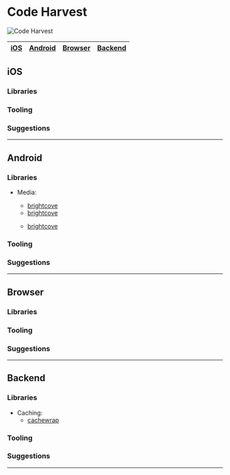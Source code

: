 # Code Harvest
![Code Harvest](assets/images/code-harvest-logo.png)

| [iOS](#ios) | [Android](#android) | [Browser](#browser) | [Backend](#backend) |
| ----------- | ----------- | ----------- | ----------- |

## iOS

### Libraries

### Tooling

### Suggestions

---

## Android

### Libraries

- Media:
  - <a data-type="library" data-platform='["android"]' data-tags='["video","kotlin","brightcove","player"]' href="https://github.com/newscorp-ghfb/gts-brightcove-android?nofollow=true">brightcove</a>
  - <data data-type="library" data-platform='["android"]' data-tags='["video","kotlin","brightcove","player"]'>[brightcove](https://github.com/newscorp-ghfb/gts-brightcove-android?nofollow=true)</data>
  <data data-type="library" data-platform='["android"]' data-tags='["video","kotlin","brightcove","player"]'> 

  - [brightcove](https://github.com/newscorp-ghfb/gts-brightcove-android?nofollow=true)
  </data>

### Tooling

### Suggestions

---

## Browser

### Libraries

### Tooling

### Suggestions

---

## Backend

### Libraries

- Caching:
  - <a data-type="library" data-platform='["backend","browser"]' data-tags='["nodejs","javascript","cache","redis","memcache"]' href="https://github.com/newscorp-ghfb/cachewrap?nofollow=true">cachewrap</a>

### Tooling

### Suggestions

---
